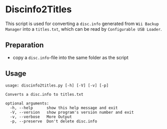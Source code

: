 # Discinfo2Titles

This script is used for converting a `disc.info` generated from `Wii Backup Manager` into a `titles.txt`, which can be read by `Configurable USB Loader`.

## Preparation

* copy a `disc.info`-file into the same folder as the script
  
## Usage

```text
usage: discinfo2titles.py [-h] [-V] [-v] [-p]

Converts a disc.info to titles.txt

optional arguments:
  -h, --help      show this help message and exit
  -V, --version   show program's version number and exit
  -v, --verbose   More Output
  -p, --preserve  Don't delete disc.info
  ```

